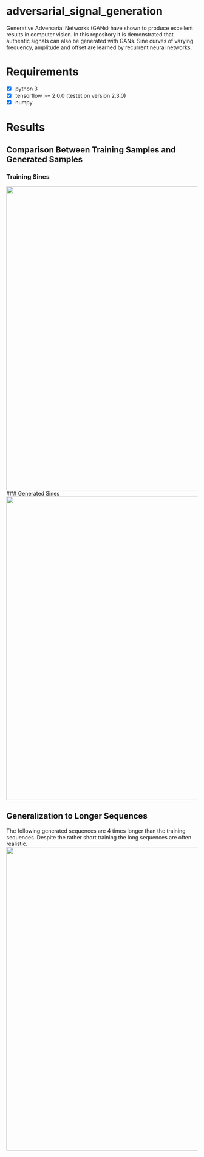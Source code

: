 # adversarial_signal_generation
Generative Adversarial Networks (GANs) have shown to produce excellent results in computer vision. In this repository it is demonstrated that authentic signals can also be generated with GANs. Sine curves of varying frequency, amplitude and offset are learned by recurrent neural networks.

# Requirements
- [x] python 3
- [x] tensorflow >= 2.0.0 (testet on version 2.3.0)
- [x] numpy

# Results
## Comparison Between Training Samples and Generated Samples
### Training Sines
<img src="https://github.com/janek-gross/adversarial_signal_generation/blob/master/training_squences.png?raw=true" width="800"  />
### Generated Sines
<img src="https://github.com/janek-gross/adversarial_signal_generation/blob/master/generated_sequences.png?raw=true" width="800"  />

## Generalization to Longer Sequences
The following generated sequences are 4 times longer than the training sequences. Despite the rather short training the long sequences are often realistic.
<img src="https://github.com/janek-gross/adversarial_signal_generation/blob/master/long_sequences.png?raw=true" width="800"  />
